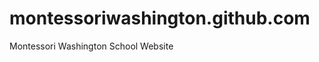 montessoriwashington.github.com
===============================

Montessori Washington School Website